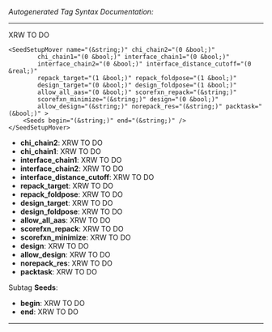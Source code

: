 _Autogenerated Tag Syntax Documentation:_

---
XRW TO DO

```
<SeedSetupMover name="(&string;)" chi_chain2="(0 &bool;)"
        chi_chain1="(0 &bool;)" interface_chain1="(0 &bool;)"
        interface_chain2="(0 &bool;)" interface_distance_cutoff="(0 &real;)"
        repack_target="(1 &bool;)" repack_foldpose="(1 &bool;)"
        design_target="(0 &bool;)" design_foldpose="(1 &bool;)"
        allow_all_aas="(0 &bool;)" scorefxn_repack="(&string;)"
        scorefxn_minimize="(&string;)" design="(0 &bool;)"
        allow_design="(&string;)" norepack_res="(&string;)" packtask="(&bool;)" >
    <Seeds begin="(&string;)" end="(&string;)" />
</SeedSetupMover>
```

-   **chi_chain2**: XRW TO DO
-   **chi_chain1**: XRW TO DO
-   **interface_chain1**: XRW TO DO
-   **interface_chain2**: XRW TO DO
-   **interface_distance_cutoff**: XRW TO DO
-   **repack_target**: XRW TO DO
-   **repack_foldpose**: XRW TO DO
-   **design_target**: XRW TO DO
-   **design_foldpose**: XRW TO DO
-   **allow_all_aas**: XRW TO DO
-   **scorefxn_repack**: XRW TO DO
-   **scorefxn_minimize**: XRW TO DO
-   **design**: XRW TO DO
-   **allow_design**: XRW TO DO
-   **norepack_res**: XRW TO DO
-   **packtask**: XRW TO DO


Subtag **Seeds**:   

-   **begin**: XRW TO DO
-   **end**: XRW TO DO

---
